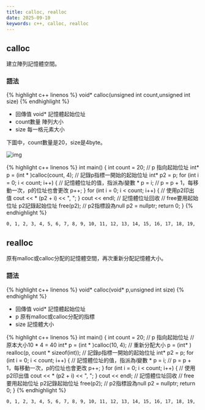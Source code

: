 ```yaml
---
title: calloc, realloc
date: 2025-09-10
keywords: c++, calloc, realloc 
---
```

## calloc
建立陣列記憶體空間。
### 語法
{% highlight c++ linenos %}
void* calloc(unsigned int count,unsigned int size)
{% endhighlight %}

- 回傳值 void\* 記憶體起始位址
- count數量 陣列大小
- size 每一格元素大小

下圖中，count數量是20，size是4byte。<br>

![img]({{site.imgurl}}/c++/calloc.png)<br>

{% highlight c++ linenos %}
int main() {
  int count = 20;
  // p 指向起始位址
  int* p = (int * )calloc(count, 4);
  // 記錄p指標一開始的起始位址
  int* p2 = p;
  for (int i = 0; i < count; i++) {
    // 記憶體位址的值，指派為i變數
    * p = i;
    // p = p + 1，每移動一次，p的位址也會更改
    p++;
  }
  for (int i = 0; i < count; i++) {
    // 使用p2印出值
    cout << * (p2 + i) << ", ";
  }
  cout << endl;
  // 記憶體位址回收
  // free要用起始位址 p2記錄起始位址
  free(p2);
  // p2指標設為null
  p2 = nullptr;
  return 0;
}
{% endhighlight %}
```
0, 1, 2, 3, 4, 5, 6, 7, 8, 9, 10, 11, 12, 13, 14, 15, 16, 17, 18, 19, 
```

## realloc
原有malloc或calloc分配的記憶體空間，再次重新分配記憶體大小。
### 語法
{% highlight c++ linenos %}
void* calloc(void* p,unsigned int size)
{% endhighlight %}

- 回傳值 void\* 記憶體起始位址
- p 原有malloc或calloc分配的指標
- size 記憶體大小

{% highlight c++ linenos %}
int main() {
  int count = 20;
  // p 指向起始位址
  // 原本大小10 * 4 = 40
  int* p = (int * )calloc(10, 4);
  // 重新分配大小
  p = (int* ) realloc(p, count * sizeof(int));
  // 記錄p指標一開始的起始位址
  int* p2 = p;
  for (int i = 0; i < count; i++) {
    // 記憶體位址的值，指派為i變數
    * p = i;
    // p = p + 1，每移動一次，p的位址也會更改
    p++;
  }
  for (int i = 0; i < count; i++) {
    // 使用p2印出值
    cout << * (p2 + i) << ", ";
  }
  cout << endl;
  // 記憶體位址回收
  // free要用起始位址 p2記錄起始位址
  free(p2);
  // p2指標設為null
  p2 = nullptr;
  return 0;
}
{% endhighlight %}
```
0, 1, 2, 3, 4, 5, 6, 7, 8, 9, 10, 11, 12, 13, 14, 15, 16, 17, 18, 19, 
```